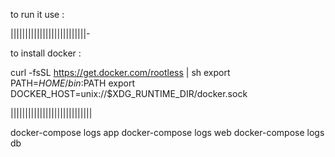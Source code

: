 to run it use :

||||||||||||||||||||||||||-

to install docker :

curl -fsSL https://get.docker.com/rootless | sh
export PATH=$HOME/bin:$PATH
export DOCKER_HOST=unix://$XDG_RUNTIME_DIR/docker.sock

||||||||||||||||||||||||||||



docker-compose logs app
docker-compose logs web
docker-compose logs db
